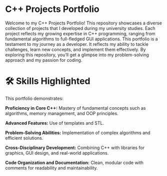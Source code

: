 # **C++ Projects Portfolio**

Welcome to my C++ Projects Portfolio! This repository showcases a diverse collection of projects that I developed during my university studies. Each project reflects my growing expertise in C++ programming, ranging from fundamental algorithms to full-fledged GUI applications. This portfolio is a testament to my journey as a developer. It reflects my ability to tackle challenges, learn new concepts, and implement them effectively. By exploring this repository, you’ll get a glimpse into my problem-solving approach and my passion for coding.

# **🛠️ Skills Highlighted**

  This portfolio demonstrates:

**Proficiency in Core C++:** Mastery of fundamental concepts such as algorithms, memory management, and OOP principles.

**Advanced Features:** Use of templates and STL.

**Problem-Solving Abilities:** Implementation of complex algorithms and efficient solutions.

**Cross-Disciplinary Development:** Combining C++ with libraries for graphics, GUI design, and real-world applications.

**Code Organization and Documentation:** Clean, modular code with comments for readability and maintainability.
